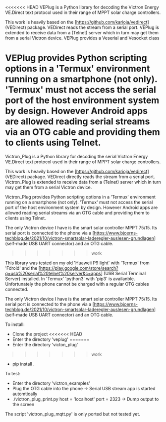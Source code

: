<<<<<<< HEAD
VEPlug is a Python library for decoding the Victron Energy VE.Direct text protocol used in their range of MPPT solar charge controllers.

This work is heavily based on the [https://github.com/karioja/vedirect] (VEDirect) package. VEDirect reads the stream from a serial port. VEPlug is extended to receive data from a (Telnet) server which in turn may get them from a serial Victron device. VEPlug provides a Veserial and Vesocket class

VEPlug provides Python scripting options in a 'Termux' environment running on a smartphone (not only). 'Termux' must not access the serial port of the host environment system by design. However Android apps are allowed reading serial streams via an OTG cable and providing them to clients using Telnet.
=======
Victron_Plug is a Python library for decoding the serial Victron Energy VE.Direct text protocol used in their range of MPPT solar charge controllers.

This work is heavily based on the [https://github.com/karioja/vedirect] (VEDirect) package. VEDirect directly reads the stream from a serial port. Victron_Plug is extended to receive data from a (Telnet) server which in turn may get them from a serial Victron device.

Victron_Plug provides Python scripting options in a 'Termux' environment running on a smartphone (not only). 'Termux' must not access the serial port of the host environment system by design. However Android apps are allowed reading serial streams via an OTG cable and providing them to clients using Telnet.

The only Victron device I have is the smart solar controller MPPT 75/15. Its serial port is connected to the phone via a [https://www.bjoerns-techblog.de/2021/10/victron-smartsolar-laderegler-auslesen-grundlagen] (self-made USB UART connector) and an OTG cable.
>>>>>>> work

This library was tested on my old 'Huaweii P9 light' with 'Termux' from 'Fdroid' and the [https://play.google.com/store/search?q=usb%20serial%20telnet%20server&c=apps] (USB Serial Terminal Server) installed. In 'Termux' 'python3' with 'pip3' is availanble. Unfortunately the phone cannot be charged with a regular OTG cables connected.

The only Victron device I have is the smart solar controller MPPT 75/15. Its serial port is connected to the phone via a [https://www.bjoerns-techblog.de/2021/10/victron-smartsolar-laderegler-auslesen-grundlagen] (self-made USB UART connector) and an OTG cable.

To install:
* Clone the project
<<<<<<< HEAD
* Enter the directory 'veplug'
=======
* Enter the directory 'victon_plug'
>>>>>>> work
* pip install .

To test:
* Enter the directory 'victron_examples'
* Plug the OTG cable into the phone
  -> Serial USB stream app is started automtically
* ./victron_plug_print.py host = 'localhost' port = 2323
  -> Dump output to the screen

The script 'victron_plug_mqtt.py' is only ported but not tested yet.
